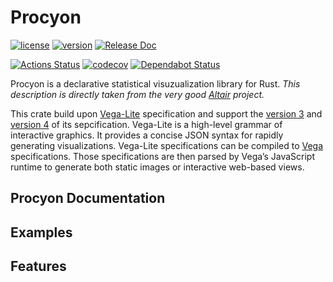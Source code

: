 # Procyon

[![license](https://img.shields.io/crates/l/procyon.svg)](https://spdx.org/licenses/Apache-2.0.html)
[![version](https://img.shields.io/crates/v/procyon.svg)](https://crates.io/crates/procyon)
[![Release Doc](https://docs.rs/procyon/badge.svg)](https://docs.rs/procyon)

[![Actions Status](https://github.com/procyon-rs/procyon.rs/workflows/ci-flow/badge.svg)](https://github.com/procyon-rs/procyon.rs/actions)
[![codecov](https://codecov.io/gh/procyon-rs/procyon.rs/branch/master/graph/badge.svg)](https://codecov.io/gh/procyon-rs/procyon.rs)
[![Dependabot Status](https://api.dependabot.com/badges/status?host=github&repo=procyon-rs/procyon.rs)](https://dependabot.com)

Procyon is a declarative statistical visuzualization library for Rust. *This description is directly taken from the very good [Altair](https://altair-viz.github.io/) project.*

This crate build upon [Vega-Lite](https://vega.github.io/vega-lite/) specification and support the [version 3](https://github.com/procyon-rs/vega_lite_3.rs) and [version 4](https://github.com/procyon-rs/vega_lite_4.rs) of its sepcification.
Vega-Lite is a high-level grammar of interactive graphics. It provides a concise JSON syntax for rapidly generating visualizations. Vega-Lite specifications can be compiled to [Vega](https://vega.github.io/vega/)  specifications. Those specifications are then parsed by Vega’s JavaScript runtime to generate both static images or interactive web-based views.

## Procyon Documentation

## Examples

## Features
